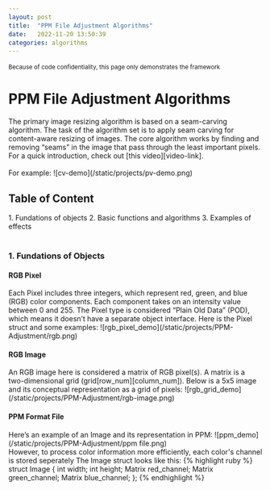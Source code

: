 ```yaml
---
layout: post
title:  "PPM File Adjustment Algorithms"
date:   2022-11-20 13:50:39
categories: algorithms
---
```

<small>Because of code confidentiality, this page only demonstrates the framework</small>
<br>
<h1>PPM File Adjustment Algorithms</h1>
The primary image resizing algorithm is based on a seam-carving algorithm. The task of the algorithm set is to apply seam carving for content-aware resizing of images. The core algorithm works by finding and removing “seams” in the image that pass through the least important pixels. For a quick introduction, check out [this video][video-link].
<br>
<br>
For example:
![cv-demo](/static/projects/pv-demo.png)
<br>
<h2>Table of Content</h2>
1. Fundations of objects
2. Basic functions and algorithms
3. Examples of effects
<br>
<br>
<h3>1. Fundations of Objects</h3>
<h4>RGB Pixel</h4>
Each Pixel includes three integers, which represent red, green, and blue (RGB) color components. Each component takes on an intensity value between 0 and 255. The Pixel type is considered “Plain Old Data” (POD), which means it doesn’t have a separate object interface. Here is the Pixel struct and some examples:
![rgb_pixel_demo](/static/projects/PPM-Adjustment/rgb.png)
<br>
<h4>RGB Image</h4>
An RGB image here is considered a matrix of RGB pixel(s). A matrix is a two-dimensional grid (grid[row_num][column_num]). Below is a 5x5 image and its conceptual representation as a grid of pixels:
![rgb_grid_demo](/static/projects/PPM-Adjustment/rgb-image.png)
<br>
<h4>PPM Format File</h4>
Here’s an example of an Image and its representation in PPM:
![ppm_demo](/static/projects/PPM-Adjustment/ppm file.png)
<br>
However, to process color information more efficiently, each color's channel is stored seperately
The Image struct looks like this:
{% highlight ruby %}
struct Image {
  int width;
  int height;
  Matrix red_channel;
  Matrix green_channel;
  Matrix blue_channel;
};
{% endhighlight %}
<br>
<br>




[video-link]:  https://www.youtube.com/watch?v=6NcIJXTlugc
